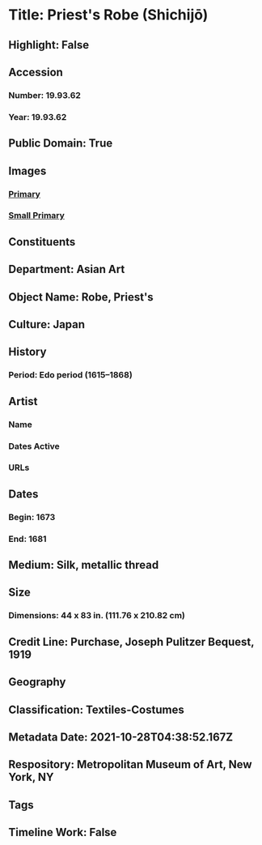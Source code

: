 # Title: Priest's Robe (Shichijō)
## Highlight: False
## Accession
### Number: 19.93.62
### Year: 19.93.62
## Public Domain: True
## Images
### [Primary](https://images.metmuseum.org/CRDImages/as/original/43968.jpg)
### [Small Primary](https://images.metmuseum.org/CRDImages/as/web-large/43968.jpg)
## Constituents
## Department: Asian Art
## Object Name: Robe, Priest's
## Culture: Japan
## History
### Period: Edo period (1615–1868)
## Artist
### Name
### Dates Active
### URLs
## Dates
### Begin: 1673
### End: 1681
## Medium: Silk, metallic thread
## Size
### Dimensions: 44 x 83 in. (111.76 x 210.82 cm)
## Credit Line: Purchase, Joseph Pulitzer Bequest, 1919
## Geography
## Classification: Textiles-Costumes
## Metadata Date: 2021-10-28T04:38:52.167Z
## Respository: Metropolitan Museum of Art, New York, NY
## Tags
## Timeline Work: False